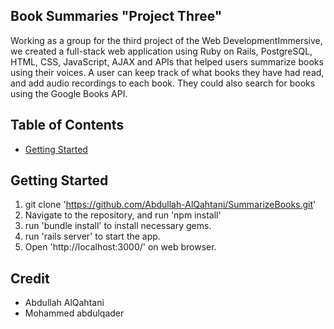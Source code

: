 ## Book Summaries "Project Three"

Working as a group for the third project of the Web DevelopmentImmersive, we created a full-stack web application using Ruby on Rails, PostgreSQL, HTML, CSS, JavaScript, AJAX and APIs that helped users summarize books using their voices. A user can keep track of what books they have had read, and add audio recordings to each book. They could also search for books using the Google Books API.

## Table of Contents

* [Getting Started](#Getting)



## Getting Started
1. git clone 'https://github.com/Abdullah-AlQahtani/SummarizeBooks.git'
2. Navigate to the repository, and run 'npm install'
3. run 'bundle install' to install necessary gems.
4. run 'rails server' to start the app.
5. Open 'http://localhost:3000/' on web browser.


## Credit

* Abdullah AlQahtani
* Mohammed abdulqader
